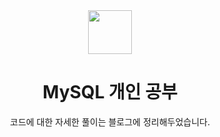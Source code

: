 <div align=center>
<img src="https://cdn.jsdelivr.net/gh/devicons/devicon/icons/mysql/mysql-plain.svg" width="70" height="70"/>

# MySQL 개인 공부 
 코드에 대한 자세한 풀이는 블로그에 정리해두었습니다.
